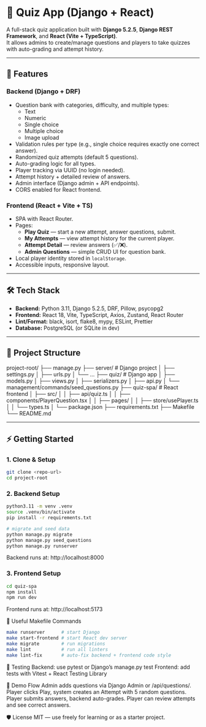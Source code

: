 # 📝 Quiz App (Django + React)

A full-stack quiz application built with **Django 5.2.5**, **Django REST Framework**, and **React (Vite + TypeScript)**.  
It allows admins to create/manage questions and players to take quizzes with auto-grading and attempt history.

---

## 🚀 Features

### Backend (Django + DRF)
- Question bank with categories, difficulty, and multiple types:
  - Text
  - Numeric
  - Single choice
  - Multiple choice
  - Image upload
- Validation rules per type (e.g., single choice requires exactly one correct answer).
- Randomized quiz attempts (default 5 questions).
- Auto-grading logic for all types.
- Player tracking via UUID (no login needed).
- Attempt history + detailed review of answers.
- Admin interface (Django admin + API endpoints).
- CORS enabled for React frontend.

### Frontend (React + Vite + TS)
- SPA with React Router.
- Pages:
  - **Play Quiz** — start a new attempt, answer questions, submit.
  - **My Attempts** — view attempt history for the current player.
  - **Attempt Detail** — review answers (✅/❌).
  - **Admin Questions** — simple CRUD UI for question bank.
- Local player identity stored in `localStorage`.
- Accessible inputs, responsive layout.

---

## 🛠 Tech Stack

- **Backend:** Python 3.11, Django 5.2.5, DRF, Pillow, psycopg2
- **Frontend:** React 18, Vite, TypeScript, Axios, Zustand, React Router
- **Lint/Format:** black, isort, flake8, mypy, ESLint, Prettier
- **Database:** PostgreSQL (or SQLite in dev)

---

## 📂 Project Structure

project-root/
├── manage.py
├── server/ # Django project
│ ├── settings.py
│ ├── urls.py
│ └── ...
├── quiz/ # Django app
│ ├── models.py
│ ├── views.py
│ ├── serializers.py
│ ├── api.py
│ └── management/commands/seed_questions.py
├── quiz-spa/ # React frontend
│ ├── src/
│ │ ├── api/quiz.ts
│ │ ├── components/PlayerQuestion.tsx
│ │ ├── pages/
│ │ ├── store/usePlayer.ts
│ │ └── types.ts
│ └── package.json
├── requirements.txt
├── Makefile
└── README.md


---

## ⚡ Getting Started

### 1. Clone & Setup
```bash
git clone <repo-url>
cd project-root
```

### 2. Backend Setup
```bash
python3.11 -m venv .venv
source .venv/bin/activate
pip install -r requirements.txt

# migrate and seed data
python manage.py migrate
python manage.py seed_questions
python manage.py runserver
```
Backend runs at: http://localhost:8000

### 3. Frontend Setup
```bash
cd quiz-spa
npm install
npm run dev
```
Frontend runs at: http://localhost:5173

🔧 Useful Makefile Commands
```bash
make runserver      # start Django
make start-frontend # start React dev server
make migrate        # run migrations
make lint           # run all linters
make lint-fix       # auto-fix backend + frontend code style
```

🧪 Testing
Backend: use pytest or Django’s manage.py test
Frontend: add tests with Vitest + React Testing Library

📸 Demo Flow
Admin adds questions via Django Admin or /api/questions/.
Player clicks Play, system creates an Attempt with 5 random questions.
Player submits answers, backend auto-grades.
Player can review attempts and see correct answers.

🛡 License
MIT — use freely for learning or as a starter project.